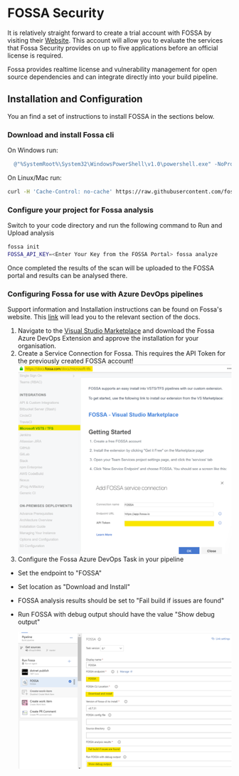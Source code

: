 # FOSSA Security

It is relatively straight forward to create a trial account with FOSSA by visiting their [Website](https://fossa.com). This account will allow you to evaluate the services that Fossa Security provides on up to five applications before an official license is required.

Fossa provides realtime license and vulnerability management for open source dependencies and can integrate directly into your build pipeline.

## Installation and Configuration

You an find a set of instructions to install FOSSA in the sections below.

### Download and install Fossa cli

On Windows run:
  
``` Powershell
  @"%SystemRoot%\System32\WindowsPowerShell\v1.0\powershell.exe" -NoProfile -InputFormat None -ExecutionPolicy Bypass -Command "iex ((New-Object System.Net.WebClient).DownloadString('https://raw.githubusercontent.com/fossas/fossa-cli/master/install.ps1'))"
```

On Linux/Mac run:

``` bash
curl -H 'Cache-Control: no-cache' https://raw.githubusercontent.com/fossas/fossa-cli/master/install.sh | bash
```

### Configure your project for Fossa analysis

Switch to your code directory and run the following command to Run and Upload analysis

``` bash
fossa init
FOSSA_API_KEY=<Enter Your Key from the FOSSA Portal> fossa analyze
```

Once completed the results of the scan will be uploaded to the FOSSA portal and results can be analysed there.

### Configuring Fossa for use with Azure DevOps pipelines

Support information and Installation instructions can be found on Fossa's website. This [link](https://docs.fossa.com/docs/microsoft-tfs) will lead you to the relevant section of the docs.

1. Navigate to the [Visual Studio Marketplace](https://marketplace.visualstudio.com/items?itemName=Fossa.fossa-vsts) and download the Fossa Azure DevOps Extension and approve the installation for your organisation.
2. Create a Service Connection for Fossa. This requires the API Token for the previously created FOSSA account!
![Fossa Configuration 1: Creating a service connection.](../images/FossaTaskConfig1.png)
3. Configure the Fossa Azure DevOps Task in your pipeline

- Set the endpoint to "FOSSA"
- Set location as "Download and Install"
- FOSSA analysis results should be set to "Fail build if issues are found"
- Run FOSSA with debug output should have the value "Show debug output"

   ![Fossa Configuration 2: Configuring the FOSSA task.](../images/FossaTaskConfig2.png)
